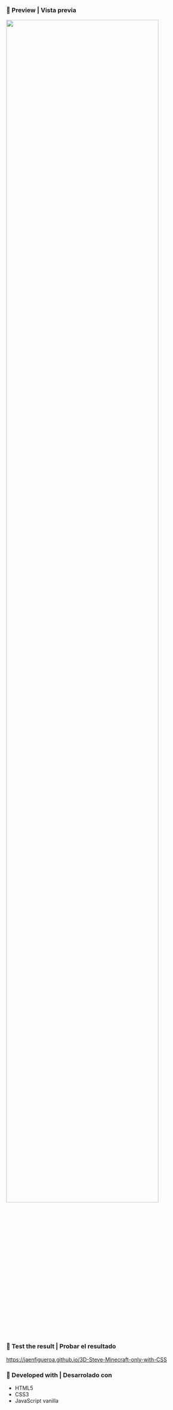 ### 📌 Preview | Vista previa

<div >
  <!-- <img src="./preview2.gif" align="center" style="width: 70%" /> -->
  <img src="./preview3.gif" align="center" style="width: 90%" />
</div>

### 📌 Test the result | Probar el resultado

https://jaenfigueroa.github.io/3D-Steve-Minecraft-only-with-CSS

### 📌 Developed with | Desarrolado con

- HTML5
- CSS3
- JavaScript vanilla

